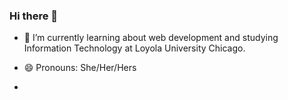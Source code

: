 ### Hi there 👋

- 🌱 I’m currently learning about web development and studying Information Technology at Loyola University Chicago.

- 😄 Pronouns: She/Her/Hers
- 
<!--
**dishea8/dishea8** is a ✨ _special_ ✨ repository because its `README.md` (this file) appears on your GitHub profile.

Here are some ideas to get you started:

- 🔭 I’m currently working on ...

- 👯 I’m looking to collaborate on ...
- 🤔 I’m looking for help with ...
- 💬 Ask me about ...
- 📫 How to reach me: ...

- ⚡ Fun fact: ...
-->
